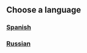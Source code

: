 ## Choose a language
### [Spanish](http://ghlangs.github.io/pages/spanish)
### [Russian](http://ghlangs.github.io/pages/russian)
